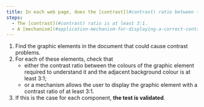 ```yaml
---
title: In each web page, does the [contrast](#contrast) ratio between the different colours making up a [graphic element](#graphic-element), when they are necessary for its understanding, and the [adjacent background colour](#adjacent-background-colour-and-adjacent-colour), meet one of these conditions (excluding special cases)?
steps:
  - The [contrast](#contrast) ratio is at least 3:1.
  - A [mechanism](#application-mechanism-for-displaying-a-correct-contrast-ratio) allows a [contrast](#contrast) ratio of 3:1, at least.
---
```


1. Find the graphic elements in the document that could cause contrast problems.
2. For each of these elements, check that
   - either the contrast ratio between the colours of the graphic element required to understand it and the adjacent background colour is at least 3:1;
   - or a mechanism allows the user to display the graphic element with a contrast ratio of at least 3:1.
3. If this is the case for each component, **the test is validated**.
